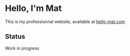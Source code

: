 # Hello, I'm Mat

This is my professionnal website, available at [hello-mat.com](http://hello-mat.com)

## Status
Work in progress